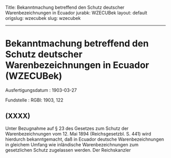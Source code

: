 Title: Bekanntmachung betreffend den Schutz deutscher Warenbezeichnungen in Ecuador
jurabk: WZECUBek
layout: default
origslug: wzecubek
slug: wzecubek

---

# Bekanntmachung betreffend den Schutz deutscher Warenbezeichnungen in Ecuador (WZECUBek)

Ausfertigungsdatum
:   1903-03-27

Fundstelle
:   RGBl: 1903, 122



## (XXXX)

Unter Bezugnahme auf § 23 des Gesetzes zum Schutz der
Warenbezeichnungen vom 12. Mai 1894 (Reichsgesetzbl. S. 441) wird
hierdurch bekanntgemacht, daß in Ecuador deutsche Warenbezeichnungen
in gleichem Umfang wie inländische Warenbezeichnungen zum gesetzlichen
Schutz zugelassen werden.
Der Reichskanzler

